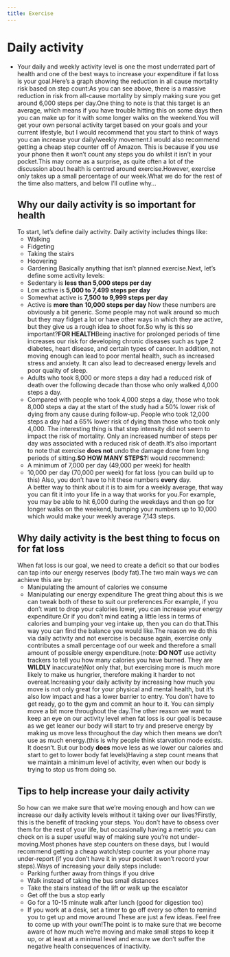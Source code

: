 ```yaml
---
title: Exercise
---
```


# **Daily activity**

- Your daily and weekly activity level is one the most underrated part of health and one of the best ways to increase your expenditure if fat loss is your goal.Here’s a graph showing the reduction in all cause mortality risk based on step count\:As you can see above, there is a massive reduction in risk from all-cause mortality by simply making sure you get around 6,000 steps per day.One thing to note is that this target is an average, which means if you have trouble hitting this on some days then you can make up for it with some longer walks on the weekend.You will get your own personal activity target based on your goals and your current lifestyle, but I would recommend that you start to think of ways you can increase your daily/weekly movement.I would also recommend getting a cheap step counter off of Amazon. This is because if you use your phone then it won’t count any steps you do whilst it isn’t in your pocket.This may come as a surprise, as quite often a lot of the discussion about health is centred around exercise.However, exercise only takes up a small percentage of our week.What we do for the rest of the time also matters, and below I’ll outline why…
  ## **Why our daily activity is so important for health**
  To start, let’s define daily activity. Daily activity includes things like:
  - Walking
  - Fidgeting
  - Taking the stairs
  - Hoovering
  - Gardening
  Basically anything that isn’t planned exercise.Next, let’s define some activity levels:
  - Sedentary is **less than 5,000 steps per day**
  - Low active is **5,000 to 7,499 steps per day**
  - Somewhat active is **7,500 to 9,999 steps per day**
  - Active is **more than** **10,000 steps per day**
  Now these numbers are obviously a bit generic. Some people may not walk around so much but they may fidget a lot or have other ways in which they are active, but they give us a rough idea to shoot for.So why is this so important?**FOR HEALTH**Being inactive for prolonged periods of time increases our risk for developing chronic diseases such as type 2 diabetes, heart disease, and certain types of cancer. In addition, not moving enough can lead to poor mental health, such as increased stress and anxiety. It can also lead to decreased energy levels and poor quality of sleep.
  - Adults who took 8,000 or more steps a day had a reduced risk of death over the following decade than those who only walked 4,000 steps a day.
  - Compared with people who took 4,000 steps a day, those who took 8,000 steps a day at the start of the study had a 50% lower risk of dying from any cause during follow-up. People who took 12,000 steps a day had a 65% lower risk of dying than those who took only 4,000.
  The interesting thing is that step intensity did not seem to impact the risk of mortality. Only an increased number of steps per day was associated with a reduced risk of death.It’s also important to note that exercise **does not** undo the damage done from long periods of sitting.**SO HOW MANY STEPS?**&#x49; would recommend:
  - A minimum of 7,000 per day (49,000 per week) for health
  - 10,000 per day (70,000 per week) for fat loss (you can build up to this)
  Also, you don’t have to hit these numbers **every** day. A better way to think about it is to aim for a weekly average, that way you can fit it into your life in a way that works for you.For example, you may be able to hit 6,000 during the weekdays and then go for longer walks on the weekend, bumping your numbers up to 10,000 which would make your weekly average 7,143 steps.
  ## **Why daily activity is the best thing to focus on for fat loss**
  When fat loss is our goal, we need to create a deficit so that our bodies can tap into our energy reserves (body fat).The two main ways we can achieve this are by:
  - Manipulating the amount of calories we consume
  - Manipulating our energy expenditure
  The great thing about this is we can tweak both of these to suit our preferences.For example, if you don’t want to drop your calories lower, you can increase your energy expenditure.Or if you don’t mind eating a little less in terms of calories and bumping your veg intake up, then you can do that.This way you can find the balance you would like.The reason we do this via daily activity and not exercise is because again, exercise only contributes a small percentage oof our week and therefore a small amount of possible energy expenditure.(note: **DO NOT** use activity trackers to tell you how many calories you have burned. They are **WILDLY** inaccurate)Not only that, but exercising more is much more likely to make us hungrier, therefore making it harder to not overeat.Increasing your daily activity by increasing how much you move is not only great for your physical and mental health, but it’s also low impact and has a lower barrier to entry. You don’t have to get ready, go to the gym and commit an hour to it. You can simply move a bit more throughout the day.The other reason we want to keep an eye on our activity level when fat loss is our goal is because as we get leaner our body will start to try and preserve energy by making us move less throughout the day which then means we don’t use as much energy.(this is why people think starvation mode exists. It doesn’t. But our body **does** move less as we lower our calories and start to get to lower body fat levels)Having a step count means that we maintain a minimum level of activity, even when our body is trying to stop us from doing so.
  ## **Tips to help increase your daily activity**
  So how can we make sure that we’re moving enough and how can we increase our daily activity levels without it taking over our lives?Firstly, this is the benefit of tracking your steps. You don’t have to obsess over them for the rest of your life, but occasionally having a metric you can check on is a super useful way of making sure you’re not under-moving.Most phones have step counters on these days, but I would recommend getting a cheap watch/step counter as your phone may under-report (if you don’t have it in your pocket it won’t record your steps).Ways of increasing your daily steps include:
  - Parking further away from things if you drive
  - Walk instead of taking the bus small distances
  - Take the stairs instead of the lift or walk up the escalator
  - Get off the bus a stop early
  - Go for a 10-15 minute walk after lunch (good for digestion too)
  - If you work at a desk, set a timer to go off every so often to remind you to get up and move around
  These are just a few ideas. Feel free to come up with your own!The point is to make sure that we become aware of how much we’re moving and make small steps to keep it up, or at least at a minimal level and ensure we don’t suffer the negative health consequences of inactivity.
